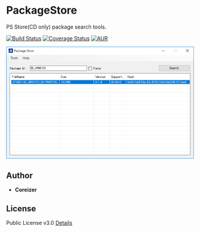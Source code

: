 # PackageStore

PS Store(CD only) package search tools.

[![Build Status](https://travis-ci.org/AlphaNyne/PackageStore.svg?branch=master)](https://travis-ci.org/AlphaNyne/PackageStore)
[![Coverage Status](https://coveralls.io/repos/github/AlphaNyne/PackageStore/badge.svg?branch=master)](https://coveralls.io/github/AlphaNyne/PackageStore?branch=master)
[![AUR](https://img.shields.io/github/license/AlphaNyne/PackageStore.svg)](LICENSE)

<img src="./doc/PackageStore.png">

## Author

* **Coreizer**

## License

Public License v3.0 [Details](LICENSE)
